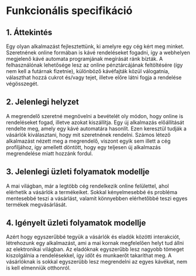 
# Funkcionális specifikáció
## 1. Áttekintés
Egy olyan alkalmazást fejlesztettünk, ki amelyre egy cég kért meg minket. Szeretnének online formában is kávé rendeléseket fogadni, így a webhelyen megjelenő kávé automata programjának megírását ránk bízták. A felhasználónak lehetősége lesz az online pénztárcájának feltöltésére (így nem kell a futárnak fizetnie), különböző kávéfajták közül válogatnia, választhat hozzá cukrot és/vagy tejet, illetve előre látni fogja a rendelése végösszegét.

## 2. Jelenlegi helyzet
A megrendelő szeretné megnövelni a bevételét oly módon, hogy online is rendeléseket fogad, illetve azokat kiszállítja. Egy új alkalmazás előállítását rendelte meg, amely egy kávé automatára hasonlít. Ezen keresztül tudják a vásárlók kiválasztani, hogy mit szeretnének rendelni. Számos létező alkalmazást nézett meg a megrendelő, viszont egyik sem illett a cég profiljához, így amellett döntött, hogy egy teljesen új alkalmazás megrendelése miatt hozzánk fordul.

## 3. Jelenlegi üzleti folyamatok modellje
A mai világban, már a legtöbb cég rendelkezik online felülettel, ahol elérhetik a vásárlók a termékeiket. Sokkal kényelmesebbé és probléma mentesebbé teszi a vásárlást, valamit könnyebben elérhetőbbé teszi egyes termékek megvásárlását.

## 4. Igényelt üzleti folyamatok modellje
Azért hogy egyszerűbbé tegyük a vásárlók és eladók közötti interakciót, létrehozunk egy alkalmazást, ami a mai kornak megfelelően helyt tud állni az elektronikai világban. Az eladóknak egyszerűbb lesz nagyobb tömeget kiszolgálnia a rendelésekkel, így időt és munkaerőt takaríthat meg. A vásárlóknak is sokkal egyszerűbb lesz megrendelni az egyes kávékat, nem is kell elmenniük otthonról.
